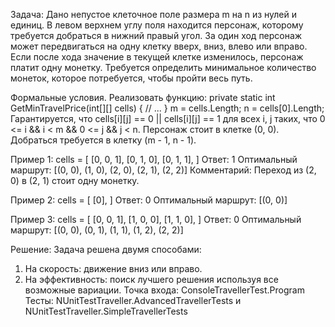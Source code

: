 Задача:
Дано непустое клеточное поле размера m на n из нулей и единиц. В левом верхнем углу поля находится персонаж, которому требуется добраться в нижний правый угол. За один ход персонаж может передвигаться на одну клетку вверх, вниз, влево или вправо. Если после хода значение в текущей клетке изменилось, персонаж платит одну монетку. Требуется определить минимальное количество монеток, которое потребуется, чтобы пройти весь путь.

Формальные условия. Реализовать функцию:
private static int GetMinTravelPrice(int[][] cells)
{
    // ...
}
m = cells.Length;
n = cells[0].Length;
Гарантируется, что cells[i][j] == 0 || cells[i][j] == 1 для всех i, j таких, что 0 <= i && i < m && 0 <= j && j < n. Персонаж стоит в клетке (0, 0). Добраться требуется в клетку (m - 1, n - 1).


Пример 1:
cells = [
  [0, 0, 1],
  [0, 1, 0],
  [0, 1, 1],
]
Ответ: 1
Оптимальный маршрут: [(0, 0), (1, 0), (2, 0), (2, 1), (2, 2)]
Комментарий: Переход из (2, 0) в (2, 1) стоит одну монетку.

Пример 2:
cells = [
  [0],
]
Ответ: 0
Оптимальный маршрут: [(0, 0)]

Пример 3:
cells = [
  [0, 0, 1],
  [1, 0, 0],
  [1, 1, 0],
]
Ответ: 0
Оптимальный маршрут: [(0, 0), (0, 1), (1, 1), (1, 2), (2, 2)]



Решение: 
Задача решена двумя способами:
1. На скорость: движение вниз или вправо.
2. На эффективность: поиск лучшего решения используя все возможные вариации.
Точка входа: ConsoleTravellerTest.Program
Тесты: NUnitTestTraveller.AdvancedTravellerTests и NUnitTestTraveller.SimpleTravellerTests

